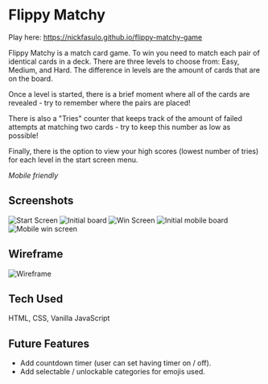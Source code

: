 # Flippy Matchy

Play here: https://nickfasulo.github.io/flippy-matchy-game

Flippy Matchy is a match card game. To win you need to match each pair of identical cards in a deck. There are three levels to choose from: Easy, Medium, and Hard. The difference in levels are the amount of cards that are on the board.

Once a level is started, there is a brief moment where all of the cards are revealed - try to remember where the pairs are placed!

There is also a "Tries" counter that keeps track of the amount of failed attempts at matching two cards - try to keep this number as low as possible!

Finally, there is the option to view your high scores (lowest number of tries) for each level in the start screen menu.

_Mobile friendly_

## Screenshots

![Start Screen](screenshots/start-screen.png)
![Initial board](screenshots/initial-board.png)
![Win Screen](screenshots/win-screen.png)
![Initial mobile board](screenshots/initial-mobile.png)
![Mobile win screen](screenshots/mobile-win.png)

## Wireframe
![Wireframe](screenshots/wireframe.jpg)

## Tech Used

HTML, CSS, Vanilla JavaScript

## Future Features

- Add countdown timer (user can set having timer on / off).
- Add selectable / unlockable categories for emojis used.
